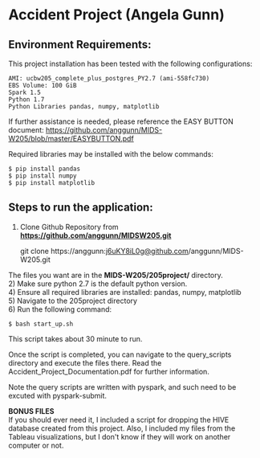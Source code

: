 # Accident Project (Angela Gunn)

## Environment Requirements:
This project installation has been tested with the following configurations:  

    AMI: ucbw205_complete_plus_postgres_PY2.7 (ami-558fc730)  
    EBS Volume: 100 GiB  
    Spark 1.5  
    Python 1.7  
    Python Libraries pandas, numpy, matplotlib
    
If further assistance is needed, please reference the EASY BUTTON document:
https://github.com/anggunn/MIDS-W205/blob/master/EASYBUTTON.pdf

Required libraries may be installed with the below commands:  

    $ pip install pandas  
    $ pip install numpy  
    $ pip install matplotlib

## Steps to run the application:
1) Clone Github Repository from **https://github.com/anggunn/MIDSW205.git**  

    git clone https://anggunn:j6uKY8iL0g@github.com/anggunn/MIDS-W205.git

The files you want are in the **MIDS-W205/205project/** directory.  
2) Make sure python 2.7 is the default python version.  
4) Ensure all required libraries are installed: pandas, numpy, matplotlib  
5) Navigate to the 205project directory  
6) Run the following command:  

    $ bash start_up.sh

This script takes about 30 minute to run.  

Once the script is completed, you can navigate to the query_scripts directory and execute the files there. Read the Accident_Project_Documentation.pdf for further information.  

Note the query scripts are written with pyspark, and such need to be excuted with pyspark-submit.

**BONUS FILES**  
If you should ever need it, I included a script for dropping the HIVE database created from this project.
Also, I included my files from the Tableau visualizations, but I don't know if they will work on another computer or not.

